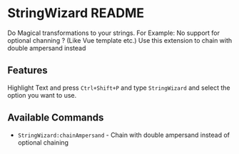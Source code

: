 # StringWizard README

Do Magical transformations to your strings. For Example: No support for optional channing ? (Like Vue template etc.) Use this extension to chain with double ampersand instead

## Features

Highlight Text and press `Ctrl+Shift+P` and type `StringWizard` and select the option you want to use.

## Available Commands

-   `StringWizard:chainAmpersand` - Chain with double ampersand instead of optional chaining